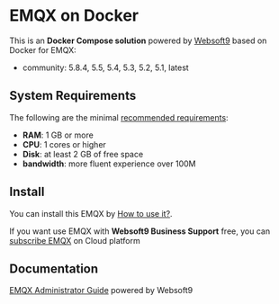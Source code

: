 # EMQX on Docker  

This is an **Docker Compose solution** powered by [Websoft9](https://www.websoft9.com) based on Docker for EMQX:


 - community:  5.8.4, 5.5, 5.4, 5.3, 5.2, 5.1, latest


## System Requirements

The following are the minimal [recommended requirements](https://www.emqx.io/docs/en/latest/deploy/install.html):

* **RAM**: 1 GB or more
* **CPU**: 1 cores or higher
* **Disk**: at least 2 GB of free space
* **bandwidth**: more fluent experience over 100M  

## Install

You can install this EMQX by [How to use it?](https://github.com/Websoft9/docker-library#how-to-use-it).   

If you want use EMQX with **Websoft9 Business Support** free, you can [subscribe EMQX](https://www.websoft9.com/apps) on Cloud platform

## Documentation

[EMQX Administrator Guide](https://support.websoft9.com/docs/emqx) powered by Websoft9